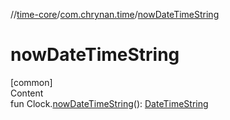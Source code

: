//[time-core](../../index.md)/[com.chrynan.time](index.md)/[nowDateTimeString](now-date-time-string.md)



# nowDateTimeString  
[common]  
Content  
fun Clock.[nowDateTimeString](now-date-time-string.md)(): [DateTimeString](-date-time-string/index.md)  



